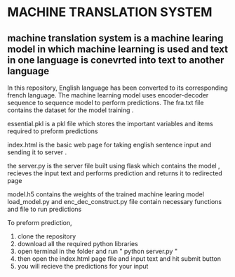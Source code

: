 # MACHINE TRANSLATION SYSTEM

## machine translation system is a machine learing model in which machine learning is used and text in one language is conevrted into text to another language

In this repository,
    English language has been converted to its corresponding french language. The machine learning model uses encoder-decoder sequence to sequence 
model to perform predictions.
The fra.txt file contains the dataset for the model training .

essential.pkl is a pkl file which stores the important variables and items required to preform predictions

index.html is the basic web page for taking english sentence input and sending it to server .

the server.py is the server file built using flask which contains the model , recieves the input text and performs prediction and returns it to redirected page

model.h5 contains the weights of the trained machine learing model
load_model.py and enc_dec_construct.py file contain necessary functions and file to run predictions

To preform prediction,
1. clone the repository
2. download all the required python libraries
3. open terminal in the folder and run " python server.py "
4. then open the index.html page file and input text and hit submit button
5. you will recieve the predictions for your input